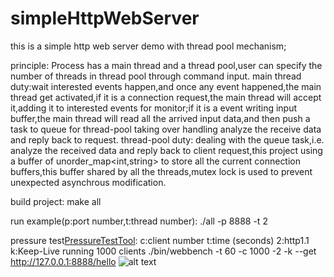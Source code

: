 # simpleHttpWebServer
this is a simple http web server demo with  thread pool mechanism;

principle:
Process has a main thread and a thread pool,user can specify the number of threads in thread pool through command input.
main thread duty:wait interested events happen,and once any event happened,the main thread get activated,if it is a connection
                 request,the main thread will accept it,adding it to interested events for monitor;if it is a event writing 
                 input buffer,the main thread will read all the arrived input data,and then push a task to queue for thread-pool
                 taking over handling analyze the receive data and reply back to request.
thread-pool duty:
                 dealing with the queue task,i.e. analyze the received data and reply back to client request,this project using
                 a buffer of unorder_map<int,string> to store all the current connection buffers,this buffer shared by all the 
                 threads,mutex lock  is used to prevent unexpected asynchrous modification.


build project:
make all

run example(p:port number,t:thread number):
./all -p 8888 -t 2

pressure test[PressureTestTool](https://github.com/linyacool/WebBench):
c:client number t:time (seconds) 2:http1.1 k:Keep-Live
running 1000 clients
./bin/webbench -t 60 -c 1000 -2 -k --get  http://127.0.0.1:8888/hello
![alt text]()


 


